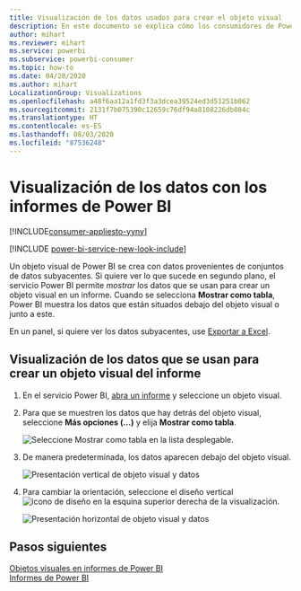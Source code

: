 ```yaml
---
title: Visualización de los datos usados para crear el objeto visual
description: En este documento se explica cómo los consumidores de Power BI pueden "ver" los datos usados para crear un objeto visual.
author: mihart
ms.reviewer: mihart
ms.service: powerbi
ms.subservice: powerbi-consumer
ms.topic: how-to
ms.date: 04/28/2020
ms.author: mihart
LocalizationGroup: Visualizations
ms.openlocfilehash: a48f6aa12a1fd3f3a3dcea39524ed3d51251b062
ms.sourcegitcommit: 2131f7b075390c12659c76df94a8108226db084c
ms.translationtype: HT
ms.contentlocale: es-ES
ms.lasthandoff: 08/03/2020
ms.locfileid: "87536248"
---
```

# <a name="show-data-with-power-bi-reports"></a>Visualización de los datos con los informes de Power BI

[!INCLUDE[consumer-appliesto-yyny](../includes/consumer-appliesto-yyny.md)]

[!INCLUDE [power-bi-service-new-look-include](../includes/power-bi-service-new-look-include.md)]

Un objeto visual de Power BI se crea con datos provenientes de conjuntos de datos subyacentes. Si quiere ver lo que sucede en segundo plano, el servicio Power BI permite *mostrar* los datos que se usan para crear un objeto visual en un informe. Cuando se selecciona **Mostrar como tabla**, Power BI muestra los datos que están situados debajo del objeto visual o junto a este.

En un panel, si quiere ver los datos subyacentes, use [Exportar a Excel](end-user-export.md).

## <a name="show-the-data-being-used-to-create-a-report-visual"></a>Visualización de los datos que se usan para crear un objeto visual del informe
1. En el servicio Power BI, [abra un informe](end-user-report-open.md) y seleccione un objeto visual.  
2. Para que se muestren los datos que hay detrás del objeto visual, seleccione **Más opciones (…)** y elija **Mostrar como tabla**.
   
   ![Seleccione Mostrar como tabla en la lista desplegable.](./media/end-user-show-data/power-bi-show-data-vertical.png)
3. De manera predeterminada, los datos aparecen debajo del objeto visual.
   
   ![Presentación vertical de objeto visual y datos](./media/end-user-show-data/power-bi-show-data-table.png)

4. Para cambiar la orientación, seleccione el diseño vertical ![icono de diseño](media/end-user-show-data/power-bi-vertical-icon-new.png) en la esquina superior derecha de la visualización.
   
   ![Presentación horizontal de objeto visual y datos](./media/end-user-show-data/power-bi-horizontal.png)

## <a name="next-steps"></a>Pasos siguientes
[Objetos visuales en informes de Power BI](../visuals/power-bi-report-visualizations.md)    
[Informes de Power BI](end-user-reports.md)    
